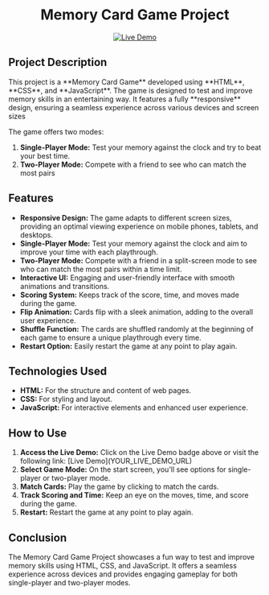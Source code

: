 <!-- Title -->
<h1 align="center">Memory Card Game Project</h1>

<!-- Live Demo and Badges -->
<p align="center">
    <a href="https://ozfidanmert.github.io/Memory-Card-Game/">
        <img src="https://img.shields.io/badge/Live-Demo-brightgreen" alt="Live Demo">
    </a>
</p>

<!-- Project Description -->
<h2>Project Description</h2>
<p>This project is a **Memory Card Game** developed using **HTML**, **CSS**, and **JavaScript**. The game is designed to test and improve memory skills in an entertaining way. It features a fully **responsive** design, ensuring a seamless experience across various devices and screen sizes</p>

The game offers two modes:

1. **Single-Player Mode:** Test your memory against the clock and try to beat your best time.
2. **Two-Player Mode:** Compete with a friend to see who can match the most pairs

<!-- Features -->
<h2>Features</h2>
<ul>
    <li><strong>Responsive Design:</strong> The game adapts to different screen sizes, providing an optimal viewing experience on mobile phones, tablets, and desktops.</li>
    <li><strong>Single-Player Mode:</strong> Test your memory against the clock and aim to improve your time with each playthrough.</li>
    <li><strong>Two-Player Mode:</strong> Compete with a friend in a split-screen mode to see who can match the most pairs within a time limit.</li>
    <li><strong>Interactive UI:</strong> Engaging and user-friendly interface with smooth animations and transitions.</li>
    <li><strong>Scoring System:</strong> Keeps track of the score, time, and moves made during the game.</li>
    <li><strong>Flip Animation:</strong> Cards flip with a sleek animation, adding to the overall user experience.</li>
    <li><strong>Shuffle Function:</strong> The cards are shuffled randomly at the beginning of each game to ensure a unique playthrough every time.</li>
    <li><strong>Restart Option:</strong> Easily restart the game at any point to play again.</li>
</ul>

<!-- Technologies Used -->
<h2>Technologies Used</h2>
<ul>
    <li><strong>HTML:</strong> For the structure and content of web pages.</li>
    <li><strong>CSS:</strong> For styling and layout.</li>
    <li><strong>JavaScript:</strong> For interactive elements and enhanced user experience.</li>
</ul>

<!-- How to Use -->
<h2>How to Use</h2>
<ol>
    <li><strong>Access the Live Demo:</strong> Click on the Live Demo badge above or visit the following link: [Live Demo](YOUR_LIVE_DEMO_URL)</li>
    <li><strong>Select Game Mode:</strong> On the start screen, you'll see options for single-player or two-player mode.</li>
    <li><strong>Match Cards:</strong> Play the game by clicking to match the cards.</li>
    <li><strong>Track Scoring and Time:</strong> Keep an eye on the moves, time, and score during the game.</li>
    <li><strong>Restart:</strong> Restart the game at any point to play again.</li>
</ol>

<!-- Conclusion -->
<h2>Conclusion</h2>
<p>The Memory Card Game Project showcases a fun way to test and improve memory skills using HTML, CSS, and JavaScript. It offers a seamless experience across devices and provides engaging gameplay for both single-player and two-player modes.</p>
